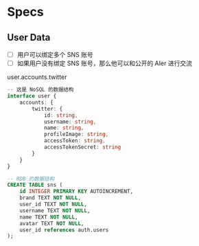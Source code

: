 # Specs

## User Data

- [ ] 用户可以绑定多个 SNS 账号
- [ ] 如果用户没有绑定 SNS 账号，那么他可以和公开的 AIer 进行交流

user.accounts.twitter

```ts
-- 这是 NoSQL 的数据结构
interface user {
    accounts: {
        twitter: {
            id: string,
            username: string,
            name: string,
            profileImage: string,
            accessToken: string,
            accessTokenSecret: string
        }
    }
}
```

```sql
-- RDB 的数据结构
CREATE TABLE sns (
    id INTEGER PRIMARY KEY AUTOINCREMENT,
    brand TEXT NOT NULL,
    user_id TEXT NOT NULL,
    username TEXT NOT NULL,
    name TEXT NOT NULL,
    avatar TEXT NOT NULL,
    user_id references auth.users
);
```
